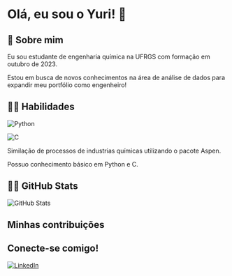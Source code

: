 
# Olá, eu sou o Yuri! 👋

## 🚀 Sobre mim
Eu sou estudante de engenharia química na UFRGS com formação em outubro de 2023.

Estou em busca de novos conhecimentos na área de análise de dados para expandir meu portfólio como engenheiro!

## 🤹‍♂️ Habilidades
![Python](https://img.shields.io/badge/Python-FFF?style=for-the-badge&logo=python)

![C](https://img.shields.io/badge/C-FFF?style=for-the-badge&logo=c)

Similação de processos de industrias químicas utilizando o pacote Aspen.

Possuo conhecimento básico em Python e C.


## 👨‍💻 GitHub Stats
![GitHub Stats](https://github-readme-stats.vercel.app/api?username=YCMarin&theme=transparent&bg_color=000&border_color=30A3DC&show_icons=true&icon_color=30A3DC&title_color=E94D5F&text_color=FFF)

## Minhas contribuições


## Conecte-se comigo!

[![LinkedIn](https://img.shields.io/badge/LinkedIn-FFF?style=for-the-badge&logo=linkedin&logoColor=0E76A8)](https://www.linkedin.com/in/yuri-costa-marin-883698246/)
